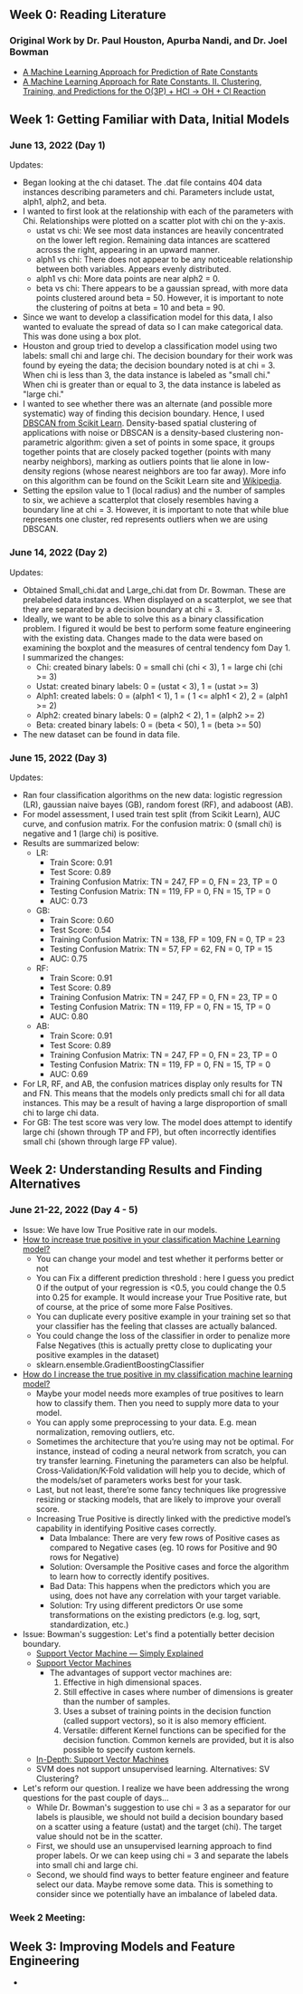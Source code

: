 ## Week 0: Reading Literature

### Original Work by Dr. Paul Houston, Apurba Nandi, and Dr. Joel Bowman
* [A Machine Learning Approach for Prediction of Rate Constants](https://pubs.acs.org/doi/10.1021/acs.jpclett.9b01810)
* [A Machine Learning Approach for Rate Constants. II. Clustering, Training, and Predictions for the O(3P) + HCl → OH + Cl Reaction](https://pubs.acs.org/doi/10.1021/acs.jpca.0c04348)


## Week 1: Getting Familiar with Data, Initial Models

### June 13, 2022 (Day 1)
Updates:
* Began looking at the chi dataset. The .dat file contains 404 data instances describing parameters and chi. Parameters include ustat, alph1, alph2, and beta. 
* I wanted to first look at the relationship with each of the parameters with Chi. Relationships were plotted on a scatter plot with chi on the y-axis. 
    - ustat vs chi: We see most data instances are heavily concentrated on the lower left region. Remaining data intances are scattered across the right, appearing in an upward manner. 
    - alph1 vs chi: There does not appear to be any noticeable relationship between both variables. Appears evenly distributed. 
    - alph1 vs chi: More data points are near alph2 = 0. 
    - beta vs chi: There appears to be a gaussian spread, with more data points clustered around beta = 50. However, it is important to note the clustering of poitns at beta = 10 and beta = 90. 
* Since we want to develop a classification model for this data, I also wanted to evaluate the spread of data so I can make categorical data. This was done using a box plot.
* Houston and group tried to develop a classification model using two labels: small chi and large chi. The decision boundary for their work was found by eyeing the data; the decision boundary noted is at chi = 3. When chi is less than 3, the data instance is labeled as "small chi." When chi is greater than or equal to 3, the data instance is labeled as "large chi." 
* I wanted to see whether there was an alternate (and possible more systematic) way of finding this decision boundary. Hence, I used [DBSCAN from Scikit Learn](https://scikit-learn.org/stable/modules/generated/sklearn.cluster.DBSCAN.html). Density-based spatial clustering of applications with noise or DBSCAN is a density-based clustering non-parametric algorithm: given a set of points in some space, it groups together points that are closely packed together (points with many nearby neighbors), marking as outliers points that lie alone in low-density regions (whose nearest neighbors are too far away). More info on this algorithm can be found on the Scikit Learn site and [Wikipedia](https://en.wikipedia.org/wiki/DBSCAN).
* Setting the epsilon value to 1 (local radius) and the number of samples to six, we achieve a scatterplot that closely resembles having a boundary line at chi = 3. However, it is important to note that while blue represents one cluster, red represents outliers when we are using DBSCAN. 

### June 14, 2022 (Day 2)
Updates:
* Obtained Small_chi.dat and Large_chi.dat from Dr. Bowman. These are prelabeled data instances. When displayed on a scatterplot, we see that they are separated by a decision boundary at chi = 3. 
* Ideally, we want to be able to solve this as a binary classification problem. I figured it would be best to perform some feature engineering with the existing data. Changes made to the data were based on examining the boxplot and the measures of central tendency fom Day 1. I summarized the changes:
    - Chi: created binary labels: 0 = small chi (chi < 3), 1 = large chi (chi >= 3)
    - Ustat: created binary labels: 0 = (ustat < 3), 1 = (ustat >= 3)
    - Alph1: created labels: 0 = (alph1 < 1), 1 = ( 1 <= alph1 < 2), 2 = (alph1 >= 2)
    - Alph2: created binary labels: 0 = (alph2 < 2), 1 = (alph2 >= 2)
    - Beta: created binary labels: 0 = (beta < 50), 1 = (beta >= 50)
* The new dataset can be found in data file. 

### June 15, 2022 (Day 3)
Updates:
* Ran four classification algorithms on the new data: logistic regression (LR), gaussian naive bayes (GB), random forest (RF), and adaboost (AB). 
* For model assessment, I used train test split (from Scikit Learn), AUC curve, and confusion matrix. For the confusion matrix: 0 (small chi) is negative and 1 (large chi) is positive. 
* Results are summarized below: 
    - LR:
        - Train Score: 0.91
        - Test Score: 0.89 
        - Training Confusion Matrix: TN = 247, FP = 0, FN = 23, TP = 0
        - Testing Confusion Matrix: TN = 119, FP = 0, FN = 15, TP = 0
        - AUC: 0.73
    - GB: 
        - Train Score: 0.60
        - Test Score: 0.54
        - Training Confusion Matrix: TN = 138, FP = 109, FN = 0, TP = 23
        - Testing Confusion Matrix: TN = 57, FP = 62, FN = 0, TP = 15
        - AUC: 0.75
    - RF:
        - Train Score: 0.91
        - Test Score: 0.89 
        - Training Confusion Matrix: TN = 247, FP = 0, FN = 23, TP = 0
        - Testing Confusion Matrix: TN = 119, FP = 0, FN = 15, TP = 0
        - AUC: 0.80
    - AB:
        - Train Score: 0.91
        - Test Score: 0.89 
        - Training Confusion Matrix: TN = 247, FP = 0, FN = 23, TP = 0
        - Testing Confusion Matrix: TN = 119, FP = 0, FN = 15, TP = 0
        - AUC: 0.69
* For LR, RF, and AB, the confusion matrices display only results for TN and FN. This means that the models only predicts small chi for all data instances. This may be a result of having a large disproportion of small chi to large chi data. 
* For GB: The test score was very low. The model does attempt to identify large chi (shown through TP and FP), but often incorrectly identifies small chi (shown through large FP value).

## Week 2: Understanding Results and Finding Alternatives

### June 21-22, 2022 (Day 4 - 5)
* Issue: We have low True Positive rate in our models. 
* [How to increase true positive in your classification Machine Learning model?](https://stackoverflow.com/questions/58074203/how-to-increase-true-positive-in-your-classification-machine-learning-model)
    - You can change your model and test whether it performs better or not
    - You can Fix a different prediction threshold : here I guess you predict 0 if the output of your regression is <0.5, you could change the 0.5 into 0.25 for example. It would increase your True Positive rate, but of course, at the price of some more False Positives.
    - You can duplicate every positive example in your training set so that your classifier has the feeling that classes are actually balanced.
    - You could change the loss of the classifier in order to penalize more False Negatives (this is actually pretty close to duplicating your positive examples in the dataset)
    - sklearn.ensemble.GradientBoostingClassifier
* [How do I increase the true positive in my classification machine learning model?](https://www.quora.com/How-do-I-increase-the-true-positive-in-my-classification-machine-learning-model)
    - Maybe your model needs more examples of true positives to learn how to classify them. Then you need to supply more data to your model.
    - You can apply some preprocessing to your data. E.g. mean normalization, removing outliers, etc.
    - Sometimes the architecture that you’re using may not be optimal. For instance, instead of coding a neural network from scratch, you can try transfer learning. Finetuning the parameters can also be helpful. Cross-Validation/K-Fold validation will help you to decide, which of the models/set of parameters works best for your task.
    - Last, but not least, there’re some fancy techniques like progressive resizing or stacking models, that are likely to improve your overall score.
    - Increasing True Positive is directly linked with the predictive model’s capability in identifying Positive cases correctly.
        - Data Imbalance: There are very few rows of Positive cases as compared to Negative cases (eg. 10 rows for Positive and 90 rows for Negative)
        - Solution: Oversample the Positive cases and force the algorithm to learn how to correctly identify positives.
        - Bad Data: This happens when the predictors which you are using, does not have any correlation with your target variable.
        - Solution: Try using different predictors Or use some transformations on the existing predictors (e.g. log, sqrt, standardization, etc.)
* Issue: Bowman's suggestion: Let's find a potentially better decision boundary. 
    - [Support Vector Machine — Simply Explained](https://towardsdatascience.com/support-vector-machine-simply-explained-fee28eba5496)
    - [Support Vector Machines](https://scikit-learn.org/stable/modules/svm.html)
        - The advantages of support vector machines are:
            1. Effective in high dimensional spaces.
            2. Still effective in cases where number of dimensions is greater than the number of samples.
            3. Uses a subset of training points in the decision function (called support vectors), so it is also memory efficient.
            4. Versatile: different Kernel functions can be specified for the decision function. Common kernels are provided, but it is also possible to specify custom kernels.
    - [In-Depth: Support Vector Machines](https://jakevdp.github.io/PythonDataScienceHandbook/05.07-support-vector-machines.html)
    - SVM does not support unsupervised learning. Alternatives: SV Clustering?
* Let's reform our question. I realize we have been addressing the wrong questions for the past couple of days... 
    - While Dr. Bowman's suggestion to use chi = 3 as a separator for our labels is plausible, we should not build a decision boundary based on a scatter using a feature (ustat) and the target (chi). The target value should not be in the scatter. 
    - First, we should use an unsupervised learning approach to find proper labels. Or we can keep using chi = 3 and separate the labels into small chi and large chi. 
    - Second, we should find ways to better feature engineer and feature select our data. Maybe remove some data. This is something to consider since we potentially have an imbalance of labeled data. 

### Week 2 Meeting: 


## Week 3: Improving Models and Feature Engineering

* 

